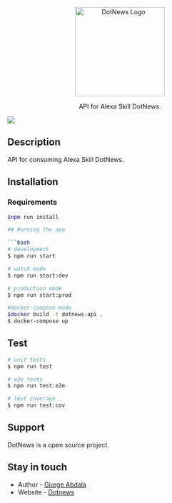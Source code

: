 <p align="center">
  <a href="http://dotnews.com/" target="blank"><img src="https://www.google.com/imgres?imgurl=https%3A%2F%2Fbitnoticias.com.br%2Fwp-content%2Fuploads%2F2021%2F10%2Fshutterstock_1849145665-1000x500-1.jpg&imgrefurl=https%3A%2F%2Fbitnoticias.com.br%2Fcomo-funcionam-a-queima-de-tokens-e-o-tesouro-do-protocolo-polkadot%2F&tbnid=QaHVyX4vJ-DMpM&vet=12ahUKEwjJy_TNqNH5AhUIupUCHSvIAiIQMygDegUIARDEAQ..i&docid=7cjk1jTjzoXyeM&w=1000&h=500&q=polkadot&ved=2ahUKEwjJy_TNqNH5AhUIupUCHSvIAiIQMygDegUIARDEAQ" width="200" alt="DotNews Logo" /></a>
</p>


  <p align="center">API for Alexa Skill DotNews.</p>
    <p align="center">


  <a href="https://twitter.com/AbdalaGiorge" target="_blank"><img src="https://img.shields.io/twitter/follow/nestframework.svg?style=social&label=Follow"></a>
</p>
  <!--[![Backers on Open Collective](https://opencollective.com/nest/backers/badge.svg)](https://opencollective.com/nest#backer)
  [![Sponsors on Open Collective](https://opencollective.com/nest/sponsors/badge.svg)](https://opencollective.com/nest#sponsor)-->

## Description

API for consuming Alexa Skill DotNews. 



## Installation
### Requirements
```bash
$npm run install

## Running the app

```bash
# development
$ npm run start

# watch mode
$ npm run start:dev

# production mode
$ npm run start:prod

#docker-compose mode
$docker build -t dotnews-api .
$ docker-compose up
```

## Test

```bash
# unit tests
$ npm run test

# e2e tests
$ npm run test:e2e

# test coverage
$ npm run test:cov
```

## Support

DotNews is a open source project. 

## Stay in touch

- Author - [Giorge Abdala](giorgeabdala@gmail.com)
- Website - [Dotnews](https://dotnews.com/)




